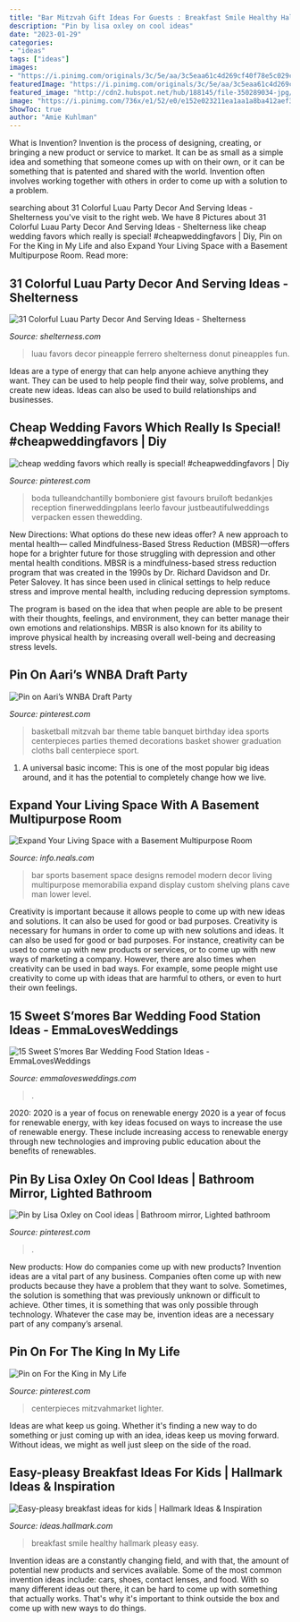 ```yaml
---
title: "Bar Mitzvah Gift Ideas For Guests : Breakfast Smile Healthy Hallmark Pleasy Easy"
description: "Pin by lisa oxley on cool ideas"
date: "2023-01-29"
categories:
- "ideas"
tags: ["ideas"]
images:
- "https://i.pinimg.com/originals/3c/5e/aa/3c5eaa61c4d269cf40f78e5c029cdd64.jpg"
featuredImage: "https://i.pinimg.com/originals/3c/5e/aa/3c5eaa61c4d269cf40f78e5c029cdd64.jpg"
featured_image: "http://cdn2.hubspot.net/hub/188145/file-350289034-jpg/images/basement-sports-bar.jpg?t=1431541336316"
image: "https://i.pinimg.com/736x/e1/52/e0/e152e023211ea1aa1a8ba412aef34d31.jpg"
ShowToc: true
author: "Amie Kuhlman"
---
```



What is Invention?
Invention is the process of designing, creating, or bringing a new product or service to market. It can be as small as a simple idea and something that someone comes up with on their own, or it can be something that is patented and shared with the world. Invention often involves working together with others in order to come up with a solution to a problem.

	

		
searching about 31 Colorful Luau Party Decor And Serving Ideas - Shelterness you've visit to the right web. We have 8 Pictures about 31 Colorful Luau Party Decor And Serving Ideas - Shelterness like cheap wedding favors which really is special! #cheapweddingfavors | Diy, Pin on For the King in My Life and also Expand Your Living Space with a Basement Multipurpose Room. Read more:
		
    
## 31 Colorful Luau Party Decor And Serving Ideas - Shelterness

<img loading=lazy src="https://i.shelterness.com/2016/10/22-Ferrero-Roche-sweets-turned-into-little-pineapple-favors.jpg" onerror="this.onerror=null;this.src='https://tse3.mm.bing.net/th?id=OIP.FA_ZkgVLjazOwv5ATdiVHgHaJ4&amp;pid=15.1';" alt="31 Colorful Luau Party Decor And Serving Ideas - Shelterness">

_Source: shelterness.com_

>luau favors decor pineapple ferrero shelterness donut pineapples fun. 

	

Ideas are a type of energy that can help anyone achieve anything they want. They can be used to help people find their way, solve problems, and create new ideas. Ideas can also be used to build relationships and businesses.

    
## Cheap Wedding Favors Which Really Is Special! #cheapweddingfavors | Diy

<img loading=lazy src="https://i.pinimg.com/originals/3c/5e/aa/3c5eaa61c4d269cf40f78e5c029cdd64.jpg" onerror="this.onerror=null;this.src='https://tse2.mm.bing.net/th?id=OIP.xG7aLNQpC3PvHGcGNYVs9gHaMV&amp;pid=15.1';" alt="cheap wedding favors which really is special! #cheapweddingfavors | Diy">

_Source: pinterest.com_

>boda tulleandchantilly bomboniere gist favours bruiloft bedankjes reception finerweddingplans leerlo favour justbeautifulweddings verpacken essen thewedding. 

	

New Directions: What options do these new ideas offer?
A new approach to mental health— called Mindfulness-Based Stress Reduction (MBSR)—offers hope for a brighter future for those struggling with depression and other mental health conditions.
MBSR is a mindfulness-based stress reduction program that was created in the 1990s by Dr. Richard Davidson and Dr. Peter Salovey. It has since been used in clinical settings to help reduce stress and improve mental health, including reducing depression symptoms.

The program is based on the idea that when people are able to be present with their thoughts, feelings, and environment, they can better manage their own emotions and relationships. MBSR is also known for its ability to improve physical health by increasing overall well-being and decreasing stress levels.

    
## Pin On Aari’s WNBA Draft Party

<img loading=lazy src="https://i.pinimg.com/736x/e1/52/e0/e152e023211ea1aa1a8ba412aef34d31.jpg" onerror="this.onerror=null;this.src='https://tse2.mm.bing.net/th?id=OIP.59_VHgOTuZQHLptf2bBUCgAAAA&amp;pid=15.1';" alt="Pin on Aari’s WNBA Draft Party">

_Source: pinterest.com_

>basketball mitzvah bar theme table banquet birthday idea sports centerpieces parties themed decorations basket shower graduation cloths ball centerpiece sport. 

	

1. A universal basic income: This is one of the most popular big ideas around, and it has the potential to completely change how we live.

    
## Expand Your Living Space With A Basement Multipurpose Room

<img loading=lazy src="http://cdn2.hubspot.net/hub/188145/file-350289034-jpg/images/basement-sports-bar.jpg?t=1431541336316" onerror="this.onerror=null;this.src='https://tse4.mm.bing.net/th?id=OIP.NUpkrxyq9g6pnqdMxqfXNwHaE7&amp;pid=15.1';" alt="Expand Your Living Space with a Basement Multipurpose Room">

_Source: info.neals.com_

>bar sports basement space designs remodel modern decor living multipurpose memorabilia expand display custom shelving plans cave man lower level. 

	

Creativity is important because it allows people to come up with new ideas and solutions. It can also be used for good or bad purposes.
Creativity is necessary for humans in order to come up with new solutions and ideas. It can also be used for good or bad purposes. For instance, creativity can be used to come up with new products or services, or to come up with new ways of marketing a company. However, there are also times when creativity can be used in bad ways. For example, some people might use creativity to come up with ideas that are harmful to others, or even to hurt their own feelings.

    
## 15 Sweet S’mores Bar Wedding Food Station Ideas - EmmaLovesWeddings

<img loading=lazy src="https://emmalovesweddings.com/wp-content/uploads/2017/12/rustic-wedding-S’mores-Bar-ideas.jpg" onerror="this.onerror=null;this.src='https://tse2.mm.bing.net/th?id=OIP.uNKwn7dPP11fObhjxAXULwHaLH&amp;pid=15.1';" alt="15 Sweet S’mores Bar Wedding Food Station Ideas - EmmaLovesWeddings">

_Source: emmalovesweddings.com_

>. 

	

2020: 2020 is a year of focus on renewable energy
2020 is a year of focus for renewable energy, with key ideas focused on ways to increase the use of renewable energy. These include increasing access to renewable energy through new technologies and improving public education about the benefits of renewables.

    
## Pin By Lisa Oxley On Cool Ideas | Bathroom Mirror, Lighted Bathroom

<img loading=lazy src="https://i.pinimg.com/originals/39/9d/d8/399dd800b52ab2b8788e79f5bd54be9e.jpg" onerror="this.onerror=null;this.src='https://tse2.mm.bing.net/th?id=OIP.fnmpRYU3mrj2bxrQRZzJIwHaJ4&amp;pid=15.1';" alt="Pin by Lisa Oxley on Cool ideas | Bathroom mirror, Lighted bathroom">

_Source: pinterest.com_

>. 

	

New products: How do companies come up with new products?
Invention ideas are a vital part of any business. Companies often come up with new products because they have a problem that they want to solve. Sometimes, the solution is something that was previously unknown or difficult to achieve. Other times, it is something that was only possible through technology. Whatever the case may be, invention ideas are a necessary part of any company’s arsenal.

    
## Pin On For The King In My Life

<img loading=lazy src="https://i.pinimg.com/736x/c9/16/c2/c916c2d9d8e2b446e7cf9b5f432857da--bar-mitzvah-centerpieces-bat-mitzvah.jpg" onerror="this.onerror=null;this.src='https://tse3.mm.bing.net/th?id=OIP.XP_6tFsOeeveF2G5uBPczAAAAA&amp;pid=15.1';" alt="Pin on For the King in My Life">

_Source: pinterest.com_

>centerpieces mitzvahmarket lighter. 

	

Ideas are what keep us going. Whether it's finding a new way to do something or just coming up with an idea, ideas keep us moving forward. Without ideas, we might as well just sleep on the side of the road.

    
## Easy-pleasy Breakfast Ideas For Kids | Hallmark Ideas &amp; Inspiration

<img loading=lazy src="https://ideas.hallmark.com/wp-content/uploads/2015/06/a-healthy-smile.jpg" onerror="this.onerror=null;this.src='https://tse4.mm.bing.net/th?id=OIP.mXZmgofjjUIKh329kJTDigHaEK&amp;pid=15.1';" alt="Easy-pleasy breakfast ideas for kids | Hallmark Ideas &amp; Inspiration">

_Source: ideas.hallmark.com_

>breakfast smile healthy hallmark pleasy easy. 

	

Invention ideas are a constantly changing field, and with that, the amount of potential new products and services available. Some of the most common invention ideas include: cars, shoes, contact lenses, and food. With so many different ideas out there, it can be hard to come up with something that actually works. That's why it's important to think outside the box and come up with new ways to do things.

